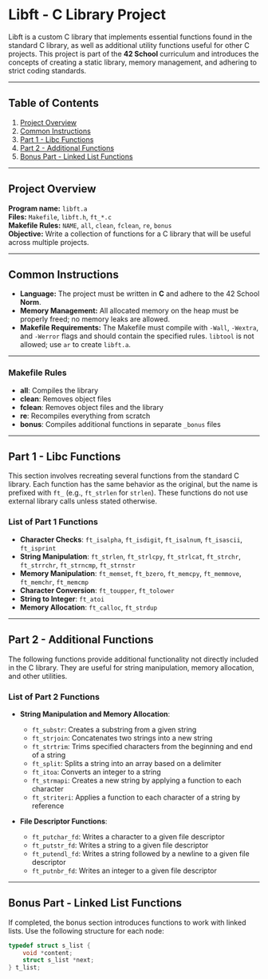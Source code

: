 # Libft - C Library Project

Libft is a custom C library that implements essential functions found in the standard C library, as well as additional utility functions useful for other C projects. This project is part of the **42 School** curriculum and introduces the concepts of creating a static library, memory management, and adhering to strict coding standards.

---

## Table of Contents
1. [Project Overview](#project-overview)
2. [Common Instructions](#common-instructions)
3. [Part 1 - Libc Functions](#part-1---libc-functions)
4. [Part 2 - Additional Functions](#part-2---additional-functions)
5. [Bonus Part - Linked List Functions](#bonus-part---linked-list-functions)

---

## Project Overview

**Program name:** `libft.a`  
**Files:** `Makefile`, `libft.h`, `ft_*.c`  
**Makefile Rules:** `NAME`, `all`, `clean`, `fclean`, `re`, `bonus`  
**Objective:** Write a collection of functions for a C library that will be useful across multiple projects.

---

## Common Instructions

- **Language:** The project must be written in **C** and adhere to the 42 School **Norm**.
- **Memory Management:** All allocated memory on the heap must be properly freed; no memory leaks are allowed.
- **Makefile Requirements:** The Makefile must compile with `-Wall`, `-Wextra`, and `-Werror` flags and should contain the specified rules. `libtool` is not allowed; use `ar` to create `libft.a`.

---

### Makefile Rules
- **all**: Compiles the library
- **clean**: Removes object files
- **fclean**: Removes object files and the library
- **re**: Recompiles everything from scratch
- **bonus**: Compiles additional functions in separate `_bonus` files

---

## Part 1 - Libc Functions

This section involves recreating several functions from the standard C library. Each function has the same behavior as the original, but the name is prefixed with `ft_` (e.g., `ft_strlen` for `strlen`). These functions do not use external library calls unless stated otherwise.

### List of Part 1 Functions

- **Character Checks**: `ft_isalpha`, `ft_isdigit`, `ft_isalnum`, `ft_isascii`, `ft_isprint`
- **String Manipulation**: `ft_strlen`, `ft_strlcpy`, `ft_strlcat`, `ft_strchr`, `ft_strrchr`, `ft_strncmp`, `ft_strnstr`
- **Memory Manipulation**: `ft_memset`, `ft_bzero`, `ft_memcpy`, `ft_memmove`, `ft_memchr`, `ft_memcmp`
- **Character Conversion**: `ft_toupper`, `ft_tolower`
- **String to Integer**: `ft_atoi`
- **Memory Allocation**: `ft_calloc`, `ft_strdup`

---

## Part 2 - Additional Functions

The following functions provide additional functionality not directly included in the C library. They are useful for string manipulation, memory allocation, and other utilities.

### List of Part 2 Functions

- **String Manipulation and Memory Allocation**:
  - `ft_substr`: Creates a substring from a given string
  - `ft_strjoin`: Concatenates two strings into a new string
  - `ft_strtrim`: Trims specified characters from the beginning and end of a string
  - `ft_split`: Splits a string into an array based on a delimiter
  - `ft_itoa`: Converts an integer to a string
  - `ft_strmapi`: Creates a new string by applying a function to each character
  - `ft_striteri`: Applies a function to each character of a string by reference

- **File Descriptor Functions**:
  - `ft_putchar_fd`: Writes a character to a given file descriptor
  - `ft_putstr_fd`: Writes a string to a given file descriptor
  - `ft_putendl_fd`: Writes a string followed by a newline to a given file descriptor
  - `ft_putnbr_fd`: Writes an integer to a given file descriptor

---

## Bonus Part - Linked List Functions

If completed, the bonus section introduces functions to work with linked lists. Use the following structure for each node:

```c
typedef struct s_list {
    void *content;
    struct s_list *next;
} t_list;


